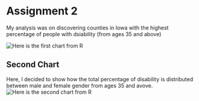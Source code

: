 # Assignment 2

My analysis was on discovering counties in Iowa with the highest percentage of people with dsiability (from ages 35 and above)

![Here is the first chart from R](Plot1)

## Second Chart
Here, I decided to show how the total percentage of disability is distributed between male and female gender from ages 35 and avove.
![Here is the second chart from R](Plot2)
